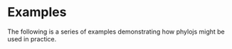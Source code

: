 # Examples

The following is a series of examples demonstrating how phylojs might be used in practice.
